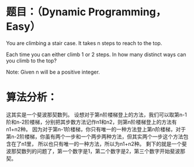 # 题目：（Dynamic Programming，Easy）
You are climbing a stair case. It takes n steps to reach to the top.

Each time you can either climb 1 or 2 steps. In how many distinct ways can you climb to the top?

Note: Given n will be a positive integer.

# 算法分析：
  这其实是一个斐波那契数列。
  设想对于第n阶楼梯登上的方法，我们可以取第n-1阶和n-2阶楼梯，分别把其步数方法记作n1和n2，则第n阶楼梯登上的方法有n1+n2种。
因为对于第n-1阶楼梯，你只有唯一的一种方法登上第n阶楼梯，对于第n-2阶楼梯，你虽有两个一步和一个两步两种方法，但其实两个一步这个方法包含在了n1里，
所以也只有唯一的一种方法，所以为n1+n2种。
  剩下的就是一个斐波那契数列的问题了，第一个数字是1，第二个数字是2，第三个数字开始斐波那契。
